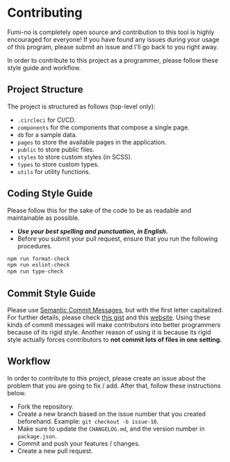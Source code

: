 # Contributing

Fumi-no is completely open source and contribution to this tool is highly encouraged for everyone! If you have found any issues during your usage of this program, please submit an issue and I'll go back to you right away.

In order to contribute to this project as a programmer, please follow these style guide and workflow.

## Project Structure

The project is structured as follows (top-level only):

- `.circleci` for CI/CD.
- `components` for the components that compose a single page.
- `db` for a sample data.
- `pages` to store the available pages in the application.
- `public` to store public files.
- `styles` to store custom styles (in SCSS).
- `types` to store custom types.
- `utils` for utility functions.

## Coding Style Guide

Please follow this for the sake of the code to be as readable and maintainable as possible.

- **_Use your best spelling and punctuation, in English._**
- Before you submit your pull request, ensure that you run the following procedures.

```bash
npm run format-check
npm run eslint-check
npm run type-check
```

## Commit Style Guide

Please use [Semantic Commit Messages](https://seesparkbox.com/foundry/semantic_commit_messages), but with the first letter capitalized. For further details, please check [this gist](https://gist.github.com/joshbuchea/6f47e86d2510bce28f8e7f42ae84c716) and this [website](https://www.conventionalcommits.org/en/v1.0.0/). Using these kinds of commit messages will make contributors into better programmers because of its rigid style. Another reason of using it is because its rigid style actually forces contributors to **not commit lots of files in one setting.**

## Workflow

In order to contribute to this project, please create an issue about the problem that you are going to fix / add. After that, follow these instructions below.

- Fork the repository.
- Create a new branch based on the issue number that you created beforehand. Example: `git checkout -b issue-10`.
- Make sure to update the `CHANGELOG.md`, and the version number in `package.json`.
- Commit and push your features / changes.
- Create a new pull request.
